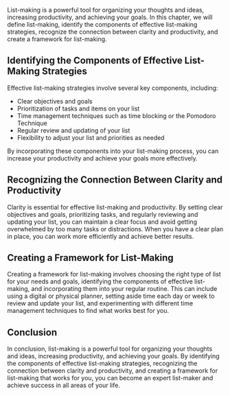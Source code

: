 
List-making is a powerful tool for organizing your thoughts and ideas, increasing productivity, and achieving your goals. In this chapter, we will define list-making, identify the components of effective list-making strategies, recognize the connection between clarity and productivity, and create a framework for list-making.

Identifying the Components of Effective List-Making Strategies
--------------------------------------------------------------

Effective list-making strategies involve several key components, including:

* Clear objectives and goals
* Prioritization of tasks and items on your list
* Time management techniques such as time blocking or the Pomodoro Technique
* Regular review and updating of your list
* Flexibility to adjust your list and priorities as needed

By incorporating these components into your list-making process, you can increase your productivity and achieve your goals more effectively.

Recognizing the Connection Between Clarity and Productivity
-----------------------------------------------------------

Clarity is essential for effective list-making and productivity. By setting clear objectives and goals, prioritizing tasks, and regularly reviewing and updating your list, you can maintain a clear focus and avoid getting overwhelmed by too many tasks or distractions. When you have a clear plan in place, you can work more efficiently and achieve better results.

Creating a Framework for List-Making
------------------------------------

Creating a framework for list-making involves choosing the right type of list for your needs and goals, identifying the components of effective list-making, and incorporating them into your regular routine. This can include using a digital or physical planner, setting aside time each day or week to review and update your list, and experimenting with different time management techniques to find what works best for you.

Conclusion
----------

In conclusion, list-making is a powerful tool for organizing your thoughts and ideas, increasing productivity, and achieving your goals. By identifying the components of effective list-making strategies, recognizing the connection between clarity and productivity, and creating a framework for list-making that works for you, you can become an expert list-maker and achieve success in all areas of your life.
